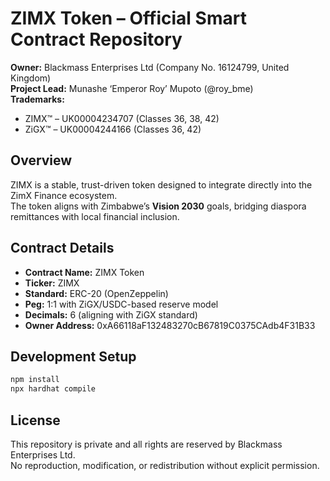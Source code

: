 # ZIMX Token – Official Smart Contract Repository

**Owner:** Blackmass Enterprises Ltd (Company No. 16124799, United Kingdom)  
**Project Lead:** Munashe ‘Emperor Roy’ Mupoto (@roy_bme)  
**Trademarks:**  
- ZIMX™ – UK00004234707 (Classes 36, 38, 42)  
- ZiGX™ – UK00004244166 (Classes 36, 42)  

## Overview
ZIMX is a stable, trust-driven token designed to integrate directly into the ZimX Finance ecosystem.  
The token aligns with Zimbabwe’s **Vision 2030** goals, bridging diaspora remittances with local financial inclusion.  

## Contract Details
- **Contract Name:** ZIMX Token
- **Ticker:** ZIMX
- **Standard:** ERC-20 (OpenZeppelin)
- **Peg:** 1:1 with ZiGX/USDC-based reserve model
- **Decimals:** 6 (aligning with ZiGX standard)
- **Owner Address:** 0xA66118aF132483270cB67819C0375CAdb4F31B33

## Development Setup
```bash
npm install
npx hardhat compile
```

## License
This repository is private and all rights are reserved by Blackmass Enterprises Ltd.  
No reproduction, modification, or redistribution without explicit permission.
